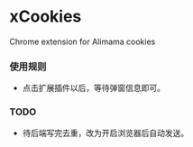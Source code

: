 # xCookies
Chrome extension for Alimama cookies

### 使用规则

* 点击扩展插件以后，等待弹窗信息即可。

### TODO

* 待后端写完去重，改为开启浏览器后自动发送。